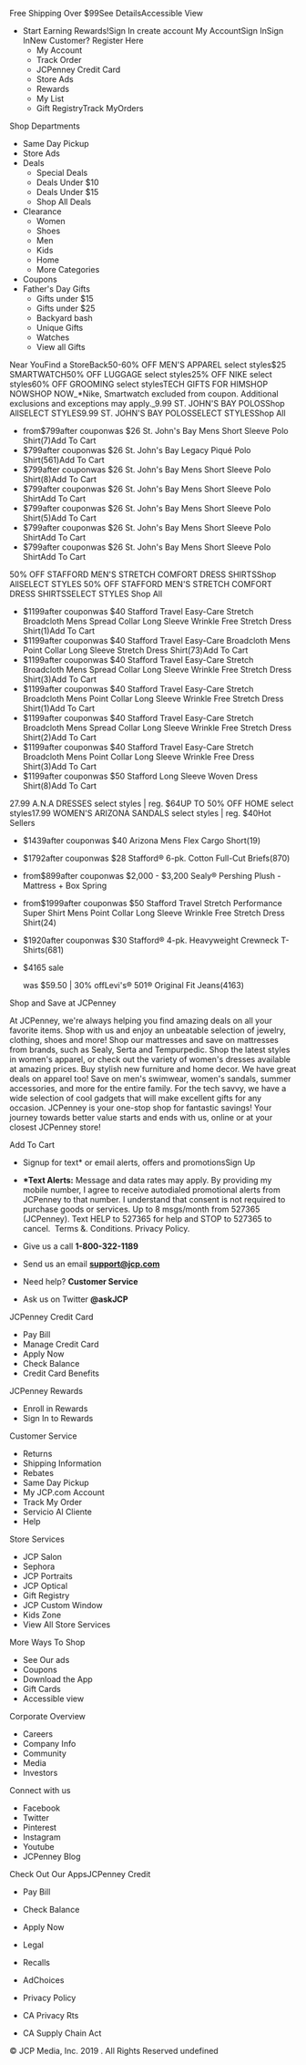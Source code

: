 Free Shipping Over $99See DetailsAccessible View

*   Start Earning Rewards!Sign In create account My AccountSign InSign InNew Customer? Register Here
    *   My Account
    *   Track Order
    *   JCPenney Credit Card
    *   Store Ads
    *   Rewards
    *   My List
    *   Gift RegistryTrack MyOrders

Shop Departments

*   Same Day Pickup
*   Store Ads
*   Deals
    *   Special Deals
    *   Deals Under $10
    *   Deals Under $15
    *   Shop All Deals
*   Clearance
    *   Women
    *   Shoes
    *   Men
    *   Kids
    *   Home
    *   More Categories
*   Coupons
*   Father's Day Gifts
    *   Gifts under $15
    *   Gifts under $25
    *   Backyard bash
    *   Unique Gifts
    *   Watches
    *   View all Gifts

Near YouFind a StoreBack50-60% OFF MEN'S APPAREL select styles$25 SMARTWATCH50% OFF LUGGAGE select styles25% OFF NIKE select styles60% OFF GROOMING select stylesTECH GIFTS FOR HIMSHOP NOWSHOP NOW_\*Nike, Smartwatch excluded from coupon. Additional exclusions and exceptions may apply._9.99 ST. JOHN'S BAY POLOSShop AllSELECT STYLES9.99 ST. JOHN'S BAY POLOSSELECT STYLESShop All

*   from$799after couponwas $26 St. John's Bay Mens Short Sleeve Polo Shirt(7)Add To Cart
*   $799after couponwas $26 St. John's Bay Legacy Piqué Polo Shirt(561)Add To Cart
*   $799after couponwas $26 St. John's Bay Mens Short Sleeve Polo Shirt(8)Add To Cart
*   $799after couponwas $26 St. John's Bay Mens Short Sleeve Polo ShirtAdd To Cart
*   $799after couponwas $26 St. John's Bay Mens Short Sleeve Polo Shirt(5)Add To Cart
*   $799after couponwas $26 St. John's Bay Mens Short Sleeve Polo ShirtAdd To Cart
*   $799after couponwas $26 St. John's Bay Mens Short Sleeve Polo ShirtAdd To Cart

50% OFF STAFFORD MEN'S STRETCH COMFORT DRESS SHIRTSShop AllSELECT STYLES 50% OFF STAFFORD MEN'S STRETCH COMFORT DRESS SHIRTSSELECT STYLES Shop All

*   $1199after couponwas $40 Stafford Travel Easy-Care Stretch Broadcloth Mens Spread Collar Long Sleeve Wrinkle Free Stretch Dress Shirt(1)Add To Cart
*   $1199after couponwas $40 Stafford Travel Easy-Care Broadcloth Mens Point Collar Long Sleeve Stretch Dress Shirt(73)Add To Cart
*   $1199after couponwas $40 Stafford Travel Easy-Care Stretch Broadcloth Mens Spread Collar Long Sleeve Wrinkle Free Stretch Dress Shirt(3)Add To Cart
*   $1199after couponwas $40 Stafford Travel Easy-Care Stretch Broadcloth Mens Point Collar Long Sleeve Wrinkle Free Stretch Dress Shirt(1)Add To Cart
*   $1199after couponwas $40 Stafford Travel Easy-Care Stretch Broadcloth Mens Spread Collar Long Sleeve Wrinkle Free Stretch Dress Shirt(2)Add To Cart
*   $1199after couponwas $40 Stafford Travel Easy-Care Stretch Broadcloth Mens Point Collar Long Sleeve Wrinkle Free Dress Shirt(3)Add To Cart
*   $1199after couponwas $50 Stafford Long Sleeve Woven Dress Shirt(8)Add To Cart

27.99 A.N.A DRESSES select styles | reg. $64UP TO 50% OFF HOME select styles17.99 WOMEN'S ARIZONA SANDALS select styles | reg. $40Hot Sellers

*   $1439after couponwas $40 Arizona Mens Flex Cargo Short(19)
*   $1792after couponwas $28 Stafford® 6-pk. Cotton Full-Cut Briefs(870)
*   from$899after couponwas $2,000 - $3,200 Sealy® Pershing Plush - Mattress + Box Spring
*   from$1999after couponwas $50 Stafford Travel Stretch Performance Super Shirt Mens Point Collar Long Sleeve Wrinkle Free Stretch Dress Shirt(24)
*   $1920after couponwas $30 Stafford® 4-pk. Heavyweight Crewneck T-Shirts(681)
*   $4165 sale
    
    was $59.50 | 30% offLevi's® 501® Original Fit Jeans(4163)

Shop and Save at JCPenney

At JCPenney, we're always helping you find amazing deals on all your favorite items. Shop with us and enjoy an unbeatable selection of jewelry, clothing, shoes and more! Shop our mattresses and save on mattresses from brands, such as Sealy, Serta and Tempurpedic. Shop the latest styles in women's apparel, or check out the variety of women's dresses available at amazing prices. Buy stylish new furniture and home decor. We have great deals on apparel too! Save on men's swimwear, women's sandals, summer accessories, and more for the entire family. For the tech savvy, we have a wide selection of cool gadgets that will make excellent gifts for any occasion. JCPenney is your one-stop shop for fantastic savings! Your journey towards better value starts and ends with us, online or at your closest JCPenney store!

Add To Cart

*   Signup for text\* or email alerts, offers and promotionsSign Up
*   **\*Text Alerts:** Message and data rates may apply. By providing my mobile number, I agree to receive autodialed promotional alerts from JCPenney to that number. I understand that consent is not required to purchase goods or services. Up to 8 msgs/month from 527365 (JCPenney). Text HELP to 527365 for help and STOP to 527365 to cancel.  Terms &. Conditions. Privacy Policy.

*   Give us a call **1-800-322-1189**
*   Send us an email **support@jcp.com**
*   Need help? **Customer Service**
*   Ask us on Twitter **@askJCP**

JCPenney Credit Card

*   Pay Bill
*   Manage Credit Card
*   Apply Now
*   Check Balance
*   Credit Card Benefits

JCPenney Rewards

*   Enroll in Rewards
*   Sign In to Rewards

Customer Service

*   Returns
*   Shipping Information
*   Rebates
*   Same Day Pickup
*   My JCP.com Account
*   Track My Order
*   Servicio Al Cliente
*   Help

Store Services

*   JCP Salon
*   Sephora
*   JCP Portraits
*   JCP Optical
*   Gift Registry
*   JCP Custom Window
*   Kids Zone
*   View All Store Services

More Ways To Shop

*   See Our ads
*   Coupons
*   Download the App
*   Gift Cards
*   Accessible view

Corporate Overview

*   Careers
*   Company Info
*   Community
*   Media
*   Investors

Connect with us

*   Facebook
*   Twitter
*   Pinterest
*   Instagram
*   Youtube
*   JCPenney Blog

Check Out Our AppsJCPenney Credit

*   Pay Bill
*   Check Balance
*   Apply Now

*   Legal
*   Recalls
*   AdChoices

*   Privacy Policy
*   CA Privacy Rts
*   CA Supply Chain Act

© JCP Media, Inc. 2019 . All Rights Reserved undefined